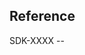 ## Reference
SDK-XXXX -- <TITLE>.

## Summary
<!-- Simple summary of what was changed. -->

## Motivation
<!-- Why are you making this change? If it's for fixing a bug, if possible, please include a code snippet or example project that demonstrates the issue. -->

## Type Of Change
<!-- Please delete options that are not relevant -->
- [ ] Bug fix (non-breaking change which fixes an issue)
- [ ] New feature (non-breaking change which adds functionality)
- [ ] Breaking change (fix or feature that would cause existing functionality to not work as expected)
- [ ] This change requires a documentation update

## Testing Instructions
<!-- Testing instructions, example code snippets, etc -->


<!-- Checklist -->
<!-- My code follows the style guidelines of this project -->
<!-- I have performed a self-review of my code -->
<!-- I have commented my code, particularly in hard-to-understand areas -->
<!-- I have made corresponding changes to the documentation -->
<!-- I have added tests that prove my fix is effective or that my feature works -->
<!-- New and existing unit tests pass locally with my changes -->

cc @BranchMetrics/saas-sdk-devs for visibility.
